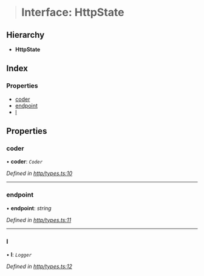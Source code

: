 > # Interface: HttpState

## Hierarchy

* **HttpState**

## Index

### Properties

* [coder](_http_types_.httpstate.md#coder)
* [endpoint](_http_types_.httpstate.md#endpoint)
* [l](_http_types_.httpstate.md#l)

## Properties

###  coder

• **coder**: *`Coder`*

*Defined in [http/types.ts:10](https://github.com/polkadot-js/api/blob/9e61deb/packages/rpc-provider/src/http/types.ts#L10)*

___

###  endpoint

• **endpoint**: *string*

*Defined in [http/types.ts:11](https://github.com/polkadot-js/api/blob/9e61deb/packages/rpc-provider/src/http/types.ts#L11)*

___

###  l

• **l**: *`Logger`*

*Defined in [http/types.ts:12](https://github.com/polkadot-js/api/blob/9e61deb/packages/rpc-provider/src/http/types.ts#L12)*